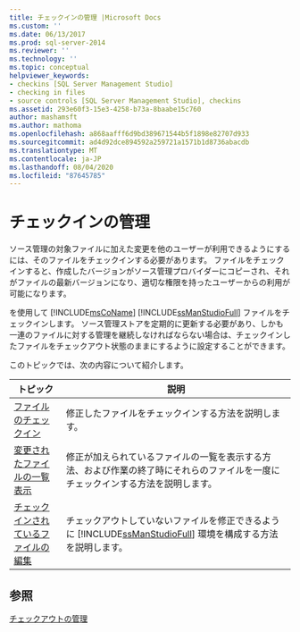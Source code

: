 ```yaml
---
title: チェックインの管理 |Microsoft Docs
ms.custom: ''
ms.date: 06/13/2017
ms.prod: sql-server-2014
ms.reviewer: ''
ms.technology: ''
ms.topic: conceptual
helpviewer_keywords:
- checkins [SQL Server Management Studio]
- checking in files
- source controls [SQL Server Management Studio], checkins
ms.assetid: 293e60f3-15e3-4258-b73a-8baabe15c760
author: mashamsft
ms.author: mathoma
ms.openlocfilehash: a868aafff6d9bd389671544b5f1898e82707d933
ms.sourcegitcommit: ad4d92dce894592a259721a1571b1d8736abacdb
ms.translationtype: MT
ms.contentlocale: ja-JP
ms.lasthandoff: 08/04/2020
ms.locfileid: "87645785"
---
```

# <a name="manage-checkins"></a>チェックインの管理
  ソース管理の対象ファイルに加えた変更を他のユーザーが利用できるようにするには、そのファイルをチェックインする必要があります。 ファイルをチェックインすると、作成したバージョンがソース管理プロバイダーにコピーされ、それがファイルの最新バージョンになり、適切な権限を持ったユーザーからの利用が可能になります。  
  
 を使用して [!INCLUDE[msCoName](../includes/msconame-md.md)] [!INCLUDE[ssManStudioFull](../includes/ssmanstudiofull-md.md)] ファイルをチェックインします。 ソース管理ストアを定期的に更新する必要があり、しかも一連のファイルに対する管理を継続しなければならない場合は、チェックインしたファイルをチェックアウト状態のままにするように設定することができます。  
  
 このトピックでは、次の内容について紹介します。  
  
|トピック|説明|  
|-----------|-----------------|  
|[ファイルのチェックイン](../../2014/database-engine/check-in-files.md)|修正したファイルをチェックインする方法を説明します。|  
|[変更されたファイルの一覧表示](../../2014/database-engine/view-a-list-of-modified-files.md)|修正が加えられているファイルの一覧を表示する方法、および作業の終了時にそれらのファイルを一度にチェックインする方法を説明します。|  
|[チェックインされているファイルの編集](../../2014/database-engine/edit-checked-in-files.md)|チェックアウトしていないファイルを修正できるように [!INCLUDE[ssManStudioFull](../includes/ssmanstudiofull-md.md)] 環境を構成する方法を説明します。|  
  
## <a name="see-also"></a>参照  
 [チェックアウトの管理](../../2014/database-engine/manage-checkouts.md)  
  
  
